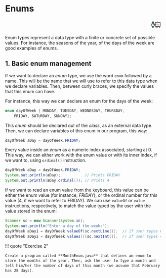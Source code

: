# Enums

<div style="text-align: right">
<a target="_blank" href="slides/view.html?fichero=03b"><img src="images/diapositivas.png" width="32" /></a>
</div>

Enum types represent a data type with a finite or concrete set of possible values. For instance, the seasons of the year, of the days of the week are good examples of enums.

## 1. Basic enum management

If we want to declare an *enum* type, we use the word `enum` followed by a name. This will be the name that we will use to refer to this data type when we declare variables. Then, between curly braces, we specify the values that this enum can have. 

For instance, this way we can declare an enum for the days of the week:

```java
enum dayOfWeek { MONDAY, TUESDAY, WEDNESDAY, THURSDAY, 
    FRIDAY, SATURDAY, SUNDAY};
```

This *enum* should be declared out of the *class*, as an external data type. Then, we can declare variables of this enum in our program, this way:

```java
dayOfWeek aDay = dayOfWeek.FRIDAY;
```

Every value inside an *enum* as a numeric index associated, starting at 0. This way, we can either work with the enum value or with its inner index, if we want to, using `ordinal()` instruction.

```java
dayOfWeek aDay = dayOfWeek.FRIDAY;
System.out.println(aDay);           // Prints FRIDAY
System.out.println(aDay.ordinal()); // Prints 4
```

If we want to read an enum value from the keyboard, this value can be either the enum value (for instance, *FRIDAY*), or the ordinal number for this value (4, if we want to refer to FRIDAY). We can use `valueOf` or `value` instructions, respectively, to match the value typed by the user with the value stored in the enum:

```java
Scanner sc = new Scanner(System.in);
System.out.println("Enter a day of the week:");
dayOfWeek aDay1 = dayOfWeek.valueOf(sc.nextLine());  // If user types FRIDAY
dayOfWeek aDay2 = dayOfWeek.values()[sc.nextInt()];  // If user types 4
```

!!! quote "Exercise 2"

    Create a program called **MonthEnum.java** that defines an enum to store the months of the year. Then, ask the user to type a month and tell him/her the number of days of this month (we assume that February has 28 days).
